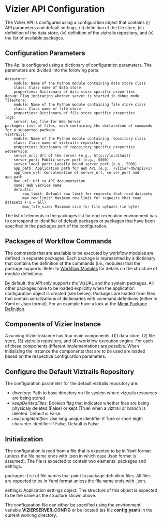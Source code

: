 Vizier API Configuration
========================

The Vizier API is configured using a configuration object that contains (i) API parameters and default settings, (ii) definition of the file store, (iii) definition of the data store, (iv) definition of the viztrails repository, and (v) the list of available packages.


Configuration Parameters
------------------------

The Api is configured using a dictionary of configuration parameters. The parameters are divided into the following parts:

```
datastore:
    module: Name of the Python module containing data store class
    class: Class name of data store
    properties: Dictionary of data store specific properties
debug: Flag indicating whether server is started in debug mode
filestore:
    module: Name of the Python module containing file store class
    class: Class name of file store
    properties: Dictionary of file store specific properties
logs:
    server: Log file for Web Server
packages: List of files, each containing the declaration of commands for a supported package
viztrails:
    module: Name of the Python module containing repository class
    class: Class name of viztrails repository
    properties: Dictionary of repository specific properties
webservice:
    server_url: Url of the server (e.g., http://localhost)
    server_port: Public server port (e.g., 5000)
    server_local_port: Locally bound server port (e.g., 5000)
    app_path: Application path for Web API (e.g., /vizier-db/api/v1)
    app_base_url: Concatenation of server_url, server_port and app_path
    doc_url: Url to API documentation
    name: Web Service name
    defaults:
        row_limit: Default row limit for requests that read datasets
        max_row_limit: Maximum row limit for requests that read datasets (-1 = all)
        max_file_size: Maximum size for file uploads (in byte)
```

The list of elements in the packages list for each execution environment has to correspond to identifier of default packages or packages that have been specified in the packages part of the configuration.


Packages of Workflow Commands
-----------------------------

The commands that are available to be executed by workflow modules are defined in separate packages. Each package is represented by a dictionary that contains the definition of the commands (i.e., modules) that the package supports. Refer to [Workflow Modules](https://github.com/VizierDB/web-api/blob/master/doc/workflow-modules.md) for details on the structure of module definitions.

By default, the API only supports the VizUAL and the system packages. All other packages have to be loaded explicitly when the application configuration object is created (see below). Packages are loaded from files that contain serializations of dictionaries with command definitions (either in Yaml or Json format). For an example have a look at the [Mimir Package Definition](https://github.com/VizierDB/web-api/blob/master/config/mimir.pckg.json).


Components of Vizier Instance
-----------------------------

A running Vizier instance has four main components: (1)) data store, (2) file store, (3) viztrails repository, and (4) workflow execution engine. For each of these components different implementations are possible. When initializing the instance the components that are to be used are loaded based on the respective configuration parameters.


## Configure the Default Viztrails Repository

The configuration parameter for the default viztrails repository are:

- *directory*: Path to base directory on file system where viztrails resources are being stored
- *keepDeletedFiles*: Boolean flag that indicates whether files are being physicaly deleted (False) or kept (True) when a viztrail or branch is deleted. Default is False.
- *useLongIdentifier*: Use long unique identifier if Ture or short eight character identifier if False. Default is False


Initialization
--------------

The configuration is read from a file that is expected to be in Yaml format (unless the file name ends with .json in which case Json format is assumed). The file is expected to contain two elements: packages and settings.

packages: List of file names that point to package definition files. All files are expected to be in Yaml format unless the file name ends with .json.

settings: Application settings object. The structure of this object is expected to be the same as the structure shown above.

The configuration file can either be specified using the environment variable **VIZIERSERVER_CONFIG** or be located (as file **config.yaml**) in the current working directory.
